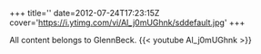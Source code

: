 +++
title=''
date=2012-07-24T17:23:15Z
cover='https://i.ytimg.com/vi/Al_j0mUGhnk/sddefault.jpg'
+++

All content belongs to GlennBeck.
{{< youtube Al_j0mUGhnk >}}
